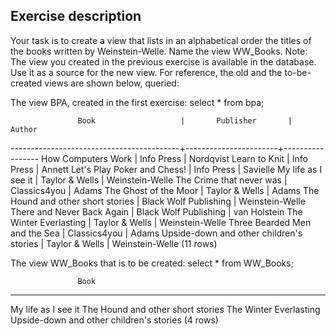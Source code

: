 ## Exercise description
Your task is to create a view that lists in an alphabetical order the titles of the books written by Weinstein-Welle. Name the view WW_Books. Note: The view you created in the previous exercise is available in the database. Use it as a source for the new view. For reference, the old and the to-be-created views are shown below, queried:

The view BPA, created in the first exercise: select * from bpa;

                   Book                   |       Publisher       |     Author
------------------------------------------+-----------------------+-----------------
 How Computers Work                       | Info Press            | Nordqvist
 Learn to Knit                            | Info Press            | Annett
 Let's Play Poker and Chess!              | Info Press            | Savielle
 My life as I see it                      | Taylor & Wells        | Weinstein-Welle
 The Crime that never was                 | Classics4you          | Adams
 The Ghost of the Moor                    | Taylor & Wells        | Adams
 The Hound and other short stories        | Black Wolf Publishing | Weinstein-Welle
 There and Never Back Again               | Black Wolf Publishing | van Holstein
 The Winter Everlasting                   | Taylor & Wells        | Weinstein-Welle
 Three Bearded Men and the Sea            | Classics4you          | Adams
 Upside-down and other children's stories | Taylor & Wells        | Weinstein-Welle
(11 rows)

The view WW_Books that is to be created: select * from WW_Books;

                   Book
------------------------------------------
 My life as I see it
 The Hound and other short stories
 The Winter Everlasting
 Upside-down and other children's stories
(4 rows)
